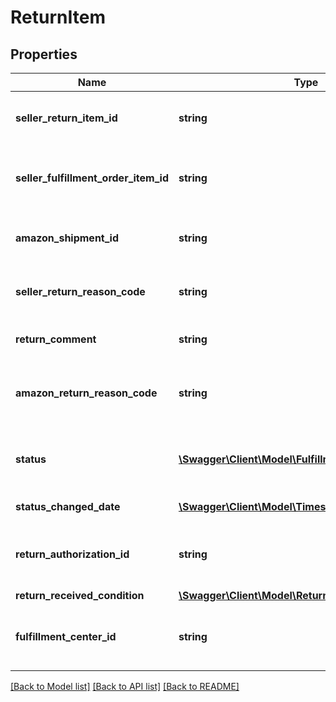 # ReturnItem

## Properties
Name | Type | Description | Notes
------------ | ------------- | ------------- | -------------
**seller_return_item_id** | **string** | An identifier assigned by the seller to the return item. | 
**seller_fulfillment_order_item_id** | **string** | The identifier assigned to the item by the seller when the fulfillment order was created. | 
**amazon_shipment_id** | **string** | The identifier for the shipment that is associated with the return item. | 
**seller_return_reason_code** | **string** | The return reason code assigned to the return item by the seller. | 
**return_comment** | **string** | An optional comment about the return item. | [optional] 
**amazon_return_reason_code** | **string** | The return reason code that the Amazon fulfillment center assigned to the return item. | [optional] 
**status** | [**\Swagger\Client\Model\FulfillmentReturnItemStatus**](FulfillmentReturnItemStatus.md) | Indicates if the return item has been processed by an Amazon fulfillment center. | 
**status_changed_date** | [**\Swagger\Client\Model\Timestamp**](Timestamp.md) | Indicates when the status last changed. | 
**return_authorization_id** | **string** | Identifies the return authorization used to return this item. See ReturnAuthorization. | [optional] 
**return_received_condition** | [**\Swagger\Client\Model\ReturnItemDisposition**](ReturnItemDisposition.md) |  | [optional] 
**fulfillment_center_id** | **string** | The identifier for the Amazon fulfillment center that processed the return item. | [optional] 

[[Back to Model list]](../README.md#documentation-for-models) [[Back to API list]](../README.md#documentation-for-api-endpoints) [[Back to README]](../README.md)


